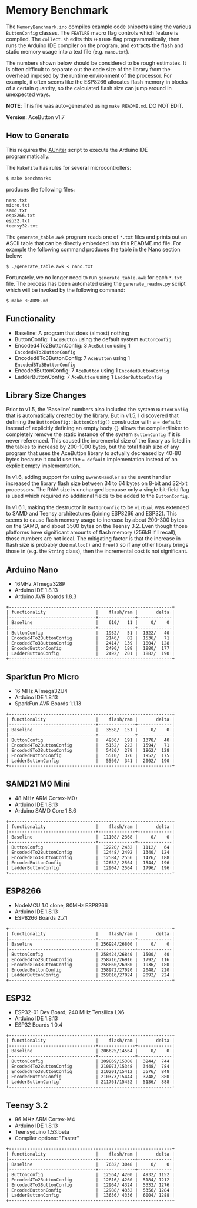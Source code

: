 # Memory Benchmark

The `MemoryBenchmark.ino` compiles example code snippets using the various
`ButtonConfig` classes. The `FEATURE` macro flag controls which feature is
compiled. The `collect.sh` edits this `FEATURE` flag programmatically, then runs
the Arduino IDE compiler on the program, and extracts the flash and static
memory usage into a text file (e.g. `nano.txt`).

The numbers shown below should be considered to be rough estimates. It is often
difficult to separate out the code size of the library from the overhead imposed
by the runtime environment of the processor. For example, it often seems like
the ESP8266 allocates flash memory in blocks of a certain quantity, so the
calculated flash size can jump around in unexpected ways.

**NOTE**: This file was auto-generated using `make README.md`. DO NOT EDIT.

**Version**: AceButton v1.7

## How to Generate

This requires the [AUniter](https://github.com/bxparks/AUniter) script
to execute the Arduino IDE programmatically.

The `Makefile` has rules for several microcontrollers:

```
$ make benchmarks
```
produces the following files:

```
nano.txt
micro.txt
samd.txt
esp8266.txt
esp32.txt
teensy32.txt
```

The `generate_table.awk` program reads one of `*.txt` files and prints out an
ASCII table that can be directly embedded into this README.md file. For example
the following command produces the table in the Nano section below:

```
$ ./generate_table.awk < nano.txt
```

Fortunately, we no longer need to run `generate_table.awk` for each `*.txt`
file. The process has been automated using the `generate_readme.py` script which
will be invoked by the following command:
```
$ make README.md
```

## Functionality

* Baseline: A program that does (almost) nothing
* ButtonConfig: 1 `AceButton` using the default system `ButtonConfig`
* Encoded4To2ButtonConfig: 3 `AceButton` using 1 `Encoded4To2ButtonConfig`
* Encoded8To3ButtonConfig: 7 `AceButton` using 1 `Encoded8To3ButtonConfig`
* EncodedButtonConfig: 7 `AceButton` using 1 `EncodedButtonConfig`
* LadderButtonConfig: 7 `AceButton` using 1 `LadderButtonConfig`

## Library Size Changes

Prior to v1.5, the 'Baseline' numbers also included the system `ButtonConfig`
that is automatically created by the library. But in v1.5, I discovered that
defining the `ButtonConfig::ButtonConfig()` constructor with a `= default`
instead of explicitly defining an empty body `{}` allows the compiler/linker
to completely remove the static instance of the system `ButtonConfig` if it is
never referenced. This caused the incremental size of the library as listed in
the tables to increase by 200-1000 bytes, but the total flash size of any
program that uses the AceButton library to actually decreased by 40-80 bytes
because it could use the `= default` implementation instead of an explicit empty
implementation.

In v1.6, adding support for using `IEventHandler` as the event handler increased
the library flash size between 34 to 64 bytes on 8-bit and 32-bit processors.
The RAM size is unchanged because only a single bit-field flag is used which
required no additional fields to be added to the `ButtonConfig`.

In v1.6.1, making the destructor in `ButtonConfig` to be `virtual` was extended
to SAMD and Teensy architectures (joining ESP8266 and ESP32). This seems to
cause flash memory usage to increase by about 200-300 bytes on the SAMD, and
about 3500 bytes on the Teensy 3.2. Even though those platforms have significant
amounts of flash memory (256kB if I recall), those numbers are not ideal. The
mitigating factor is that the increase in flash size is probably due `malloc()`
and `free()` so if any other library brings those in (e.g. the `String` class),
then the incremental cost is not significant.

## Arduino Nano

* 16MHz ATmega328P
* Arduino IDE 1.8.13
* Arduino AVR Boards 1.8.3

```
+--------------------------------------------------------------+
| functionality                   |    flash/ram |       delta |
|---------------------------------+--------------+-------------|
| Baseline                        |    610/   11 |     0/    0 |
|---------------------------------+--------------+-------------|
| ButtonConfig                    |   1932/   51 |  1322/   40 |
| Encoded4To2ButtonConfig         |   2146/   82 |  1536/   71 |
| Encoded8To3ButtonConfig         |   2414/  139 |  1804/  128 |
| EncodedButtonConfig             |   2490/  188 |  1880/  177 |
| LadderButtonConfig              |   2492/  201 |  1882/  190 |
+--------------------------------------------------------------+

```

## Sparkfun Pro Micro

* 16 MHz ATmega32U4
* Arduino IDE 1.8.13
* SparkFun AVR Boards 1.1.13

```
+--------------------------------------------------------------+
| functionality                   |    flash/ram |       delta |
|---------------------------------+--------------+-------------|
| Baseline                        |   3558/  151 |     0/    0 |
|---------------------------------+--------------+-------------|
| ButtonConfig                    |   4936/  191 |  1378/   40 |
| Encoded4To2ButtonConfig         |   5152/  222 |  1594/   71 |
| Encoded8To3ButtonConfig         |   5420/  279 |  1862/  128 |
| EncodedButtonConfig             |   5510/  326 |  1952/  175 |
| LadderButtonConfig              |   5560/  341 |  2002/  190 |
+--------------------------------------------------------------+

```

## SAMD21 M0 Mini

* 48 MHz ARM Cortex-M0+
* Arduino IDE 1.8.13
* Arduino SAMD Core 1.8.6

```
+--------------------------------------------------------------+
| functionality                   |    flash/ram |       delta |
|---------------------------------+--------------+-------------|
| Baseline                        |  11108/ 2368 |     0/    0 |
|---------------------------------+--------------+-------------|
| ButtonConfig                    |  12220/ 2432 |  1112/   64 |
| Encoded4To2ButtonConfig         |  12448/ 2492 |  1340/  124 |
| Encoded8To3ButtonConfig         |  12584/ 2556 |  1476/  188 |
| EncodedButtonConfig             |  12652/ 2564 |  1544/  196 |
| LadderButtonConfig              |  12904/ 2564 |  1796/  196 |
+--------------------------------------------------------------+

```

## ESP8266

* NodeMCU 1.0 clone, 80MHz ESP8266
* Arduino IDE 1.8.13
* ESP8266 Boards 2.7.1

```
+--------------------------------------------------------------+
| functionality                   |    flash/ram |       delta |
|---------------------------------+--------------+-------------|
| Baseline                        | 256924/26800 |     0/    0 |
|---------------------------------+--------------+-------------|
| ButtonConfig                    | 258424/26840 |  1500/   40 |
| Encoded4To2ButtonConfig         | 258716/26916 |  1792/  116 |
| Encoded8To3ButtonConfig         | 258860/26980 |  1936/  180 |
| EncodedButtonConfig             | 258972/27020 |  2048/  220 |
| LadderButtonConfig              | 259016/27024 |  2092/  224 |
+--------------------------------------------------------------+

```

## ESP32

* ESP32-01 Dev Board, 240 MHz Tensilica LX6
* Arduino IDE 1.8.13
* ESP32 Boards 1.0.4

```
+--------------------------------------------------------------+
| functionality                   |    flash/ram |       delta |
|---------------------------------+--------------+-------------|
| Baseline                        | 206625/14564 |     0/    0 |
|---------------------------------+--------------+-------------|
| ButtonConfig                    | 209869/15308 |  3244/  744 |
| Encoded4To2ButtonConfig         | 210073/15348 |  3448/  784 |
| Encoded8To3ButtonConfig         | 210201/15412 |  3576/  848 |
| EncodedButtonConfig             | 210373/15444 |  3748/  880 |
| LadderButtonConfig              | 211761/15452 |  5136/  888 |
+--------------------------------------------------------------+

```

## Teensy 3.2

* 96 MHz ARM Cortex-M4
* Arduino IDE 1.8.13
* Teensyduino 1.53.beta
* Compiler options: "Faster"

```
+--------------------------------------------------------------+
| functionality                   |    flash/ram |       delta |
|---------------------------------+--------------+-------------|
| Baseline                        |   7632/ 3048 |     0/    0 |
|---------------------------------+--------------+-------------|
| ButtonConfig                    |  12564/ 4200 |  4932/ 1152 |
| Encoded4To2ButtonConfig         |  12816/ 4260 |  5184/ 1212 |
| Encoded8To3ButtonConfig         |  12964/ 4324 |  5332/ 1276 |
| EncodedButtonConfig             |  12988/ 4332 |  5356/ 1284 |
| LadderButtonConfig              |  13636/ 4336 |  6004/ 1288 |
+--------------------------------------------------------------+

```

